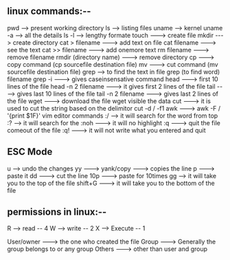 linux commands:--
----------------------
pwd --> present working directory 
ls  --> listing files
uname --> kernel
uname -a --> all the details
ls -l --> lengthy formate
touch ---> create file 
mkdir ---> create directory 
cat > filename ---> add text on file
cat filename ---> see the text 
cat >> filename ---> add onemore text 
rm filename ---> remove filename
rmdir (directory name) ---> remove directory 
cp ---> copy command (cp sourcefile destination file)
mv ---> cut command (mv sourcefile destination file)
grep --> to find the text in file
grep (to find word) filename
grep -i ---> gives caseinsensative command
head ---> first 10 lines of the file
head -n 2 filename ---> it gives first 2 lines of the file
tail ----> gives last 10 lines of the file
tail -n 2 filename ---> gives last 2 lines of the file
wget ---> download the file
wget <url> visible the data 
cut ---> it is used to cut the string based on the delimitor
cut -d / -f1
awk ---> 
awk -F / '{print $1F}'
vim editor commands
:/<word-to-find> --> it will search for the word from top
:?<word-to-find> --> it will search for the 
:noh ---> it will no highlight
:q ---> quit the file comeout of the file
:q! ---> it will not write what you entered and quit

ESC Mode
--------------------
u --> undo the changes
yy ---> yank/copy ---> copies the line
p ---> paste it 
dd ---> cut the line 
10p ---> paste for 10times
gg --> it will take you to the top of the file
shift+G ---> it will take you to the bottom of the file

permissions in linux:--
--------------------------
R --> read -- 4
W --> write -- 2
X --> Execute -- 1

User/owner ---> the one who created the file
Group ---> Generally the group belongs to or any group 
Others ---> other than user and group




